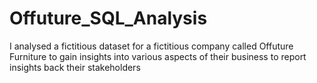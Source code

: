 # Offuture_SQL_Analysis
I analysed a fictitious dataset for a fictitious company called Offuture Furniture to gain insights into various aspects of their business to report insights back their stakeholders
